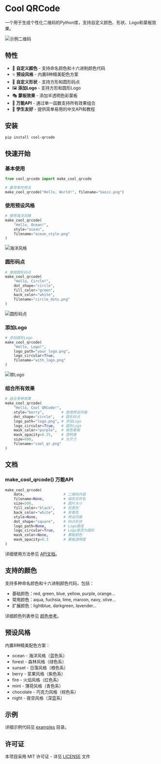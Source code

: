 # Cool QRCode

一个用于生成个性化二维码的Python库，支持自定义颜色、形状、Logo和蒙板效果。

![示例二维码](https://raw.githubusercontent.com/xxk59/cool-qrcode/main/docs/images/all_features.png)

## 特性

- 🎨 **自定义颜色** - 支持命名颜色和十六进制颜色代码
- ⭐ **预设风格** - 内置8种精美配色方案
- 🔘 **自定义形状** - 支持方形和圆形码点
- 🖼️ **添加Logo** - 支持方形和圆形Logo
- 🎭 **蒙板效果** - 添加半透明色彩蒙板
- 💫 **万能API** - 通过单一函数支持所有效果组合
- 🚸 **学生友好** - 提供简单易用的中文API和教程

## 安装

```bash
pip install cool-qrcode
```

## 快速开始

### 基本使用

```python
from cool_qrcode import make_cool_qrcode

# 最简单的用法
make_cool_qrcode("Hello, World!", filename="basic.png")
```

### 使用预设风格

```python
# 使用海洋风格
make_cool_qrcode(
    "Hello, Ocean!",
    style="ocean",
    filename="ocean_style.png"
)
```

![海洋风格](https://raw.githubusercontent.com/xxk59/cool-qrcode/main/docs/images/ocean_style.png)

### 圆形码点

```python
# 使用圆形码点
make_cool_qrcode(
    "Hello, Circle!",
    dot_shape="circle",
    fill_color="green",
    back_color="white",
    filename="circle_dots.png"
)
```

![圆形码点](https://raw.githubusercontent.com/xxk59/cool-qrcode/main/docs/images/circle_dots.png)

### 添加Logo

```python
# 添加圆形Logo
make_cool_qrcode(
    "Hello, Logo!",
    logo_path="your_logo.png",
    logo_circular=True,
    filename="with_logo.png"
)
```

![带Logo](https://raw.githubusercontent.com/xxk59/cool-qrcode/main/docs/images/circular_logo.png)

### 组合所有效果

```python
# 组合多种效果
make_cool_qrcode(
    "Hello, Cool QRCode!",
    style="berry",        # 使用预设风格
    dot_shape="circle",   # 圆形码点
    logo_path="logo.png", # 添加Logo
    logo_circular=True,   # 圆形Logo
    mask_color="purple",  # 紫色蒙板
    mask_opacity=0.15,    # 透明度
    size=600,             # 大尺寸
    filename="cool_qr.png"
)
```

## 文档

### make_cool_qrcode() 万能API

```python
make_cool_qrcode(
    data,                  # 二维码内容
    filename=None,         # 保存文件名
    size=500,              # 图片大小
    fill_color="black",    # 前景色
    back_color="white",    # 背景色
    style=None,            # 预设风格
    dot_shape="square",    # 码点形状
    logo_path=None,        # Logo路径
    logo_circular=True,    # Logo是否为圆形
    mask_color=None,       # 蒙板颜色
    mask_opacity=0.3       # 蒙板透明度
)
```

详细使用方法参见 [API文档](https://github.com/xxk59/cool-qrcode/blob/main/docs/API.md)。

## 支持的颜色

支持多种命名颜色和十六进制颜色代码，包括：

- 基础颜色：red, green, blue, yellow, purple, orange...
- 常用颜色：aqua, fuchsia, lime, maroon, navy, olive...
- 扩展颜色：lightblue, darkgreen, lavender...

详细颜色列表参见 [颜色参考](https://github.com/xxk59/cool-qrcode/blob/main/colors-reference.md)。

## 预设风格

内置8种精美配色方案：

- ocean - 海洋风格（蓝色系）
- forest - 森林风格（绿色系）
- sunset - 日落风格（橙色系）
- berry - 浆果风格（紫色系）
- fire - 火焰风格（红色系）
- mint - 薄荷风格（青色系）
- chocolate - 巧克力风格（棕色系）
- night - 夜空风格（深蓝系）

## 示例

详细示例代码见 [examples](https://github.com/xxk59/cool-qrcode/tree/main/examples) 目录。

## 许可证

本项目采用 MIT 许可证 - 详见 [LICENSE](https://github.com/xxk59/cool-qrcode/blob/main/LICENSE) 文件 